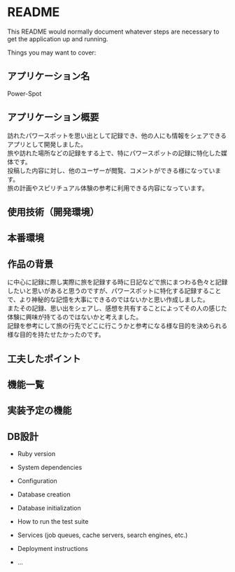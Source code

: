 # README

This README would normally document whatever steps are necessary to get the
application up and running.

Things you may want to cover:


## アプリケーション名
Power-Spot

## アプリケーション概要
訪れたパワースポットを思い出として記録でき、他の人にも情報をシェアできるアプリとして開発しました。  
旅や訪れた場所などの記録をする上で、特にパワースポットの記録に特化した媒体です。  
投稿した内容に対し、他のユーザーが閲覧、コメントができる様になっています。  
旅の計画やスピリチュアル体験の参考に利用できる内容になっています。

## 使用技術（開発環境）


## 本番環境


## 作品の背景
に中心に記録に際し実際に旅を記録する時に日記などで旅にまつわる色々と記録したいと思いがあると思うのですが、パワースポットに特化する記録することで、より神秘的な記憶を大事にできるのではないかと思い作成しました。  
またその記録、思い出をシェアし、感想を共有することによってその人の感じた体験に興味が持てるのではないかと考えました。  
記録を参考にして旅の行先でどこに行こうかと参考になる様な目的を決められる様な目的を持たせたかったのです。


## 工夫したポイント

##  機能一覧


## 実装予定の機能

## DB設計


* Ruby version

* System dependencies

* Configuration

* Database creation

* Database initialization

* How to run the test suite

* Services (job queues, cache servers, search engines, etc.)

* Deployment instructions

* ...

